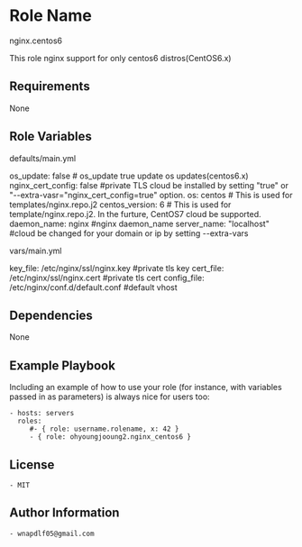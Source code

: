 Role Name
=========
nginx.centos6

This role nginx support for only centos6 distros(CentOS6.x)

Requirements
------------
None

Role Variables
--------------


defaults/main.yml

  os_update: false # os_update true update os updates(centos6.x)
  nginx_cert_config: false #private TLS cloud be installed by setting "true" or "--extra-vasr="nginx_cert_config=true" option.
  os: centos # This is used for templates/nginx.repo.j2
  centos_version: 6 # This is used for template/nginx.repo.j2. In the furture, CentOS7 cloud be supported.
  daemon_name: nginx #nginx daemon_name
  server_name: "localhost" #cloud be changed for your domain or ip by setting --extra-vars

vars/main.yml

  key_file: /etc/nginx/ssl/nginx.key #private tls key
  cert_file: /etc/nginx/ssl/nginx.cert #private tls cert
  config_file: /etc/nginx/conf.d/default.conf #default vhost


  


Dependencies
------------
  None

Example Playbook
----------------

Including an example of how to use your role (for instance, with variables passed in as parameters) is always nice for users too:

    - hosts: servers
      roles:
         #- { role: username.rolename, x: 42 }
         - { role: ohyoungjooung2.nginx_centos6 }

License
-------
    - MIT


Author Information
------------------
  
    - wnapdlf05@gmail.com
